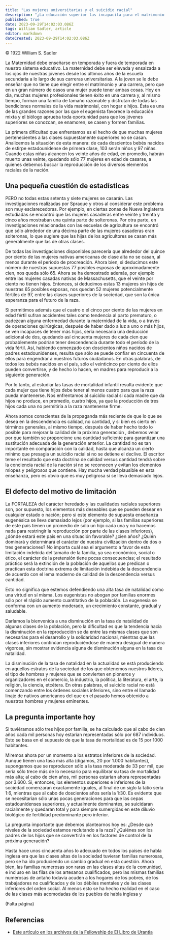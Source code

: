 ```yaml
---
title: "Las mujeres universitarias y el suicidio racial"
description: "¿La educación superior las incapacita para el matrimonio y la maternidad?"
published: true
date: 2023-09-29T14:02:03.086Z
tags: William Sadler, article
editor: markdown
dateCreated: 2023-09-29T14:02:03.086Z
---
```


<p class="v-card v-sheet theme--light grey lighten-3 px-2">© 1922 William S. Sadler</p>

La Maternidad debe enseñarse en temporada y fuera de temporada en nuestro sistema educativo. La maternidad debe ser elevada y ensalzada a los ojos de nuestras jóvenes desde los últimos años de la escuela secundaria a lo largo de sus carreras universitarias. A la joven se le debe enseñar que no tiene que elegir entre el matrimonio y una carrera, pero que en un gran número de casos una mujer puede tener ambas cosas. Hoy en día, muchas mujeres profesionales tienen éxito en una carrera y, al mismo tiempo, forman una familia de tamaño razonable y disfrutan de todas las bendiciones normales de la vida matrimonial, con hogar e hijos. Ésta es una de las grandes razones por las que el eugenista favorece la educación mixta y el biólogo aprueba toda oportunidad para que los jóvenes superiores se conozcan, se enamoren, se casen y formen familias.

La primera dificultad que enfrentamos es el hecho de que muchas mujeres pertenecientes a las clases supuestamente superiores no se casan. Analicemos la situación de esta manera: de cada doscientos bebés nacidos de estirpe estadounidense de primera clase, 103 serán niños y 97 niñas. Cuando estas niñas alcancen los veinte años de edad, en promedio, habrán muerto unas veinte, quedando sólo 77 mujeres en edad de casarse, a quienes debemos buscar la reproducción de los diversos elementos raciales de la nación.

## Una pequeña cuestión de estadísticas

PERO no todas estas setenta y siete mujeres se casarán. Las investigaciones realizadas por Spraque y otros al considerar este problema son muy esclarecedoras. Por ejemplo, en ciertas zonas de Nueva Inglaterra estudiadas se encontró que las mujeres casaderas entre veinte y treinta y cinco años mostraban una quinta parte de solteronas. Por otra parte, en investigaciones relacionadas con las escuelas de agricultura se encontró que sólo alrededor de una décima parte de las mujeres casaderas eran solteronas, lo que sugiere que las hijas de los agricultores se casan más generalmente que las de otras clases.

De todas las investigaciones disponibles parecería que alrededor del quince por ciento de las mujeres nativas americanas de clase alta no se casan, al menos durante el período de procreación. Ahora bien, si deducimos este número de nuestras supuestas 77 posibles esposas de aproximadamente cien, nos queda sólo 65. Ahora se ha demostrado además, por ejemplo entre las mujeres casadas nativas de Massachusetts, que el veinte por ciento no tienen hijos. Entonces, si deducimos estas 13 mujeres sin hijos de nuestras 65 posibles esposas, nos quedan 52 mujeres potencialmente fértiles de 97, entre las clases superiores de la sociedad, que son la única esperanza para el futuro de la raza.

Si permitimos además que el cuatro o el cinco por ciento de las mujeres en edad fértil sufran accidentes tales como tendencia al parto prematuro, o padezcan alguna enfermedad durante la maternidad de la vida, o a través de operaciones quirúrgicas, después de haber dado a luz a uno o más hijos, se ven incapaces de tener más hijos, sería necesaria una deducción adicional de dos, quedando así cincuenta mujeres de cada cien que probablemente podrían tener descendencia durante todo el período de la vida fértil. Así, habiendo comenzado con doscientos niños nacidos de padres estadounidenses, resulta que sólo se puede confiar en cincuenta de ellos para engendrar a nuestros futuros ciudadanos. En otras palabras, de todos los bebés nacidos en el país, sólo el veinticinco por ciento de ellos pueden convertirse, y de hecho lo hacen, en madres para reproducir a la siguiente generación.

Por lo tanto, al estudiar las tasas de mortalidad infantil resulta evidente que cada mujer que tiene hijos debe tener al menos cuatro para que la raza pueda mantenerse. Nos enfrentamos al suicidio racial si cada madre que da hijos no produce, en promedio, cuatro hijos, ya que la producción de tres hijos cada una no permitiría a la raza mantenerse firme.

Ahora somos conscientes de la propaganda más reciente de que lo que se desea en la descendencia es calidad, no cantidad, y si bien es cierto en términos generales, al mismo tiempo, después de haber hecho todo lo posible para mejorar la calidad de la próxima generación , debemos velar por que también se proporcione una cantidad suficiente para garantizar una sustitución adecuada de la generación anterior. La cantidad no es tan importante en comparación con la calidad, hasta que alcanza un cierto mínimo que presagia un suicidio racial si no se detiene el declive. El escritor teme el resultado que esta doctrina de calidad versus cantidad tendrá sobre la conciencia racial de la nación si no se reconocen y evitan los elementos miopes y peligrosos que contiene. Hay mucha verdad plausible en esta enseñanza, pero es obvio que es muy peligrosa si se lleva demasiado lejos.

## El defecto del motivo de limitación

La FORTALEZA del carácter heredado y las cualidades raciales superiores son, por supuesto, los elementos más deseables que se pueden desear en cualquier estado o nación; pero si este elemento de supuesta enseñanza eugenésica se lleva demasiado lejos (por ejemplo, si las familias superiores de este país tienen un promedio de sólo un hijo cada una y no hacemos nada para restringir la reproducción por parte de las clases inferiores), ¿dónde estará este país en una situación favorable? ¿cien años? ¿Quién dominará y determinará el carácter de nuestra civilización dentro de dos o tres generaciones? No importa cuál sea el argumento a favor de esta limitación indebida del tamaño de la familia, ya sea económico, social o ético, el carácter de la pretensión tiene pocas consecuencias; el resultado práctico será la extinción de la población de aquellos que predican o practican esta doctrina extrema de limitación indebida de la descendencia de acuerdo con el lema moderno de calidad de la descendencia versus cantidad.

Esto no significa que estemos defendiendo una alta tasa de natalidad como una virtud en sí misma. Los eugenistas no abogan por familias enormes sólo por el rápido aumento cuantitativo de la población. La eugenesia se conforma con un aumento moderado, un crecimiento constante, gradual y saludable.

Daríamos la bienvenida a una disminución en la tasa de natalidad de algunas clases de la población, pero la dificultad es que la tendencia hacia la disminución en la reproducción se da entre las mismas clases que son necesarias para el desarrollo y la solidaridad nacional, mientras que las clases inferiores continúan reproduciéndose de manera desigual de manera vigorosa, sin mostrar evidencia alguna de disminución alguna en la tasa de natalidad.

La disminución de la tasa de natalidad en la actualidad se está produciendo en aquellos estratos de la sociedad de los que obtenemos nuestros líderes, el tipo de hombres y mujeres que se convierten en pioneros y organizadores en el comercio, la industria, la política, la literatura, el arte, la religión, la ciencia, etcétera. En otras palabras, el suicidio racial no está comenzando entre los órdenes sociales inferiores, sino entre el llamado linaje de nativos americanos del que en el pasado hemos obtenido a nuestros hombres y mujeres eminentes.

## La pregunta importante hoy

Si tuviéramos sólo tres hijos por familia, se ha calculado que al cabo de cien años cada mil personas hoy estarían representadas sólo por 687 individuos. Esto se basa en el supuesto de que la tasa de mortalidad es de 15 por 1000 habitantes.

Miremos ahora por un momento a los estratos inferiores de la sociedad. Aunque tienen una tasa más alta (digamos, 20 por 1.000 habitantes), supongamos que se reproducen sólo a la tasa moderada de 33 por mil, que sería sólo trece más de lo necesario para equilibrar su tasa de mortalidad más alta; al cabo de cien años, mil personas estarían ahora representadas por 3.600. Si, entonces, los elementos superiores e inferiores de la sociedad comenzaran exactamente iguales, al final de un siglo la tatio sería 1:6, mientras que al cabo de doscientos años sería la 1:30. Es evidente que se necesitarían sólo unas pocas generaciones para que las cepas estadounidenses superiores, y actualmente dominantes, se suicidaran racialmente y quedaran total y para siempre sumergidas en este diluvio biológico de fertilidad predominante pero inferior.

La pregunta importante que debemos plantearnos hoy es: ¿Desde qué niveles de la sociedad estamos reclutando a la raza? ¿Quiénes son los padres de los hijos que se convertirán en los factores de control de la próxima generación?

Hasta hace unos cincuenta años lo adecuado en todos los países de habla inglesa era que las clases altas de la sociedad tuvieran familias numerosas, pero se ha ido produciendo un cambio gradual en esta cuestión. Ahora bien, las familias numerosas son raras en las clases altas de la comunidad, e incluso en las filas de los artesanos cualificados, pero las mismas familias numerosas de antaño todavía acuden a los hogares de los pobres, de los trabajadores no cualificados y de los débiles mentales y de las clases inferiores del orden social. Al menos esto se ha hecho realidad en el caso de las clases más acomodadas de los pueblos de habla inglesa y

(Falta página)

## Referencias

* [Este artículo en los archivos de la Fellowship de El Libro de Urantia](https://archive.urantiabook.org/archive/originals/ladies_journal.pdf)